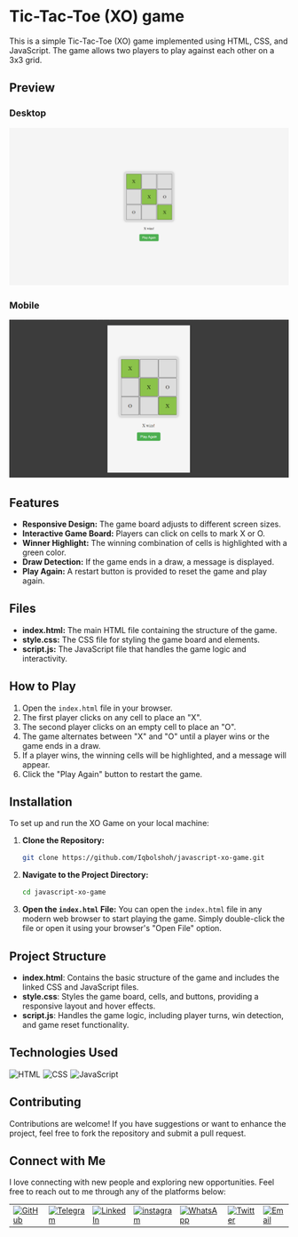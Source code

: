 # Tic-Tac-Toe (XO) game

This is a simple Tic-Tac-Toe (XO) game implemented using HTML, CSS, and JavaScript. The game allows two players to play against each other on a 3x3 grid.

## Preview

### Desktop

![Desktop Preview](./images/desktop.png)

### Mobile

![Mobile Preview](./images/mobile.png)


## Features

- **Responsive Design:** The game board adjusts to different screen sizes.
- **Interactive Game Board:** Players can click on cells to mark X or O.
- **Winner Highlight:** The winning combination of cells is highlighted with a green color.
- **Draw Detection:** If the game ends in a draw, a message is displayed.
- **Play Again:** A restart button is provided to reset the game and play again.

## Files

- **index.html:** The main HTML file containing the structure of the game.
- **style.css:** The CSS file for styling the game board and elements.
- **script.js:** The JavaScript file that handles the game logic and interactivity.

## How to Play

1. Open the `index.html` file in your browser.
2. The first player clicks on any cell to place an "X".
3. The second player clicks on an empty cell to place an "O".
4. The game alternates between "X" and "O" until a player wins or the game ends in a draw.
5. If a player wins, the winning cells will be highlighted, and a message will appear.
6. Click the "Play Again" button to restart the game.

## Installation

To set up and run the XO Game on your local machine:

1. **Clone the Repository:**
   ```bash
   git clone https://github.com/Iqbolshoh/javascript-xo-game.git
   ```
2. **Navigate to the Project Directory:**
   ```bash
   cd javascript-xo-game
   ```
3. **Open the `index.html` File:**
   You can open the `index.html` file in any modern web browser to start playing the game. Simply double-click the file or open it using your browser's "Open File" option.

## Project Structure

- **index.html**: Contains the basic structure of the game and includes the linked CSS and JavaScript files.
- **style.css**: Styles the game board, cells, and buttons, providing a responsive layout and hover effects.
- **script.js**: Handles the game logic, including player turns, win detection, and game reset functionality.

## Technologies Used

<div style="display: flex; flex-wrap: wrap; gap: 5px;">
    <img src="https://img.shields.io/badge/HTML-%23F06529.svg?style=for-the-badge&logo=html5&logoColor=white"
        alt="HTML">
    <img src="https://img.shields.io/badge/CSS-%231572B6.svg?style=for-the-badge&logo=css3&logoColor=white" alt="CSS">
    <img src="https://img.shields.io/badge/JavaScript-%23323330.svg?style=for-the-badge&logo=javascript&logoColor=%23F7DF1E"
        alt="JavaScript">
</div>

## Contributing

Contributions are welcome! If you have suggestions or want to enhance the project, feel free to fork the repository and submit a pull request.

## Connect with Me

I love connecting with new people and exploring new opportunities. Feel free to reach out to me through any of the platforms below:

<table>
    <tr>
        <td>
            <a href="https://github.com/iqbolshoh">
                <img src="https://raw.githubusercontent.com/rahuldkjain/github-profile-readme-generator/master/src/images/icons/Social/github.svg"
                    height="48" width="48" alt="GitHub" />
            </a>
        </td>
        <td>
            <a href="https://t.me/iqbolshoh_777">
                <img src="https://github.com/gayanvoice/github-active-users-monitor/blob/master/public/images/icons/telegram.svg"
                    height="48" width="48" alt="Telegram" />
            </a>
        </td>
        <td>
            <a href="https://www.linkedin.com/in/iiqbolshoh/">
                <img src="https://github.com/gayanvoice/github-active-users-monitor/blob/master/public/images/icons/linkedin.svg"
                    height="48" width="48" alt="LinkedIn" />
            </a>
        </td>
        <td>
            <a href="https://instagram.com/iqbolshoh_777" target="blank"><img align="center"
                    src="https://raw.githubusercontent.com/rahuldkjain/github-profile-readme-generator/master/src/images/icons/Social/instagram.svg"
                    alt="instagram" height="48" width="48" /></a>
        </td>
        <td>
            <a href="https://wa.me/qr/22PVFQSMQQX4F1">
                <img src="https://github.com/gayanvoice/github-active-users-monitor/blob/master/public/images/icons/whatsapp.svg"
                    height="48" width="48" alt="WhatsApp" />
            </a>
        </td>
        <td>
            <a href="https://x.com/iqbolshoh_777">
                <img src="https://img.shields.io/badge/X-000000?style=for-the-badge&logo=x&logoColor=white" height="48"
                    width="48" alt="Twitter" />
            </a>
        </td>
        <td>
            <a href="mailto:iilhomjonov777@gmail.com">
                <img src="https://github.com/gayanvoice/github-active-users-monitor/blob/master/public/images/icons/gmail.svg"
                    height="48" width="48" alt="Email" />
            </a>
        </td>
    </tr>
</table>

